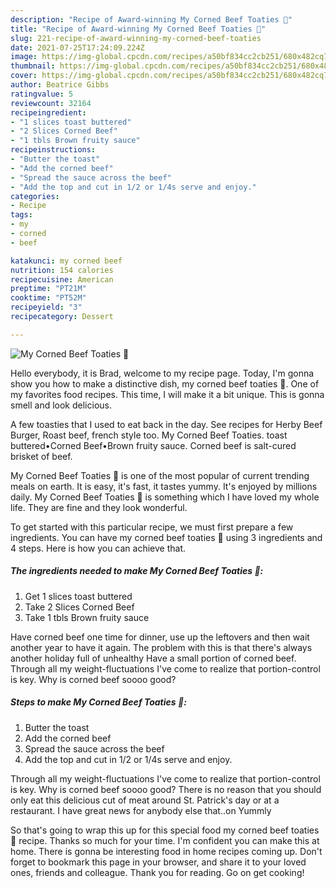 ```yaml
---
description: "Recipe of Award-winning My Corned Beef Toaties 🙂"
title: "Recipe of Award-winning My Corned Beef Toaties 🙂"
slug: 221-recipe-of-award-winning-my-corned-beef-toaties
date: 2021-07-25T17:24:09.224Z
image: https://img-global.cpcdn.com/recipes/a50bf834cc2cb251/680x482cq70/my-corned-beef-toaties-recipe-main-photo.jpg
thumbnail: https://img-global.cpcdn.com/recipes/a50bf834cc2cb251/680x482cq70/my-corned-beef-toaties-recipe-main-photo.jpg
cover: https://img-global.cpcdn.com/recipes/a50bf834cc2cb251/680x482cq70/my-corned-beef-toaties-recipe-main-photo.jpg
author: Beatrice Gibbs
ratingvalue: 5
reviewcount: 32164
recipeingredient:
- "1 slices toast buttered"
- "2 Slices Corned Beef"
- "1 tbls Brown fruity sauce"
recipeinstructions:
- "Butter the toast"
- "Add the corned beef"
- "Spread the sauce across the beef"
- "Add the top and cut in 1/2 or 1/4s serve and enjoy."
categories:
- Recipe
tags:
- my
- corned
- beef

katakunci: my corned beef 
nutrition: 154 calories
recipecuisine: American
preptime: "PT21M"
cooktime: "PT52M"
recipeyield: "3"
recipecategory: Dessert

---
```



![My Corned Beef Toaties 🙂](https://img-global.cpcdn.com/recipes/a50bf834cc2cb251/680x482cq70/my-corned-beef-toaties-recipe-main-photo.jpg)

Hello everybody, it is Brad, welcome to my recipe page. Today, I'm gonna show you how to make a distinctive dish, my corned beef toaties 🙂. One of my favorites food recipes. This time, I will make it a bit unique. This is gonna smell and look delicious.

A few toasties that I used to eat back in the day. See recipes for Herby Beef Burger, Roast beef, french style too. My Corned Beef Toaties. toast buttered•Corned Beef•Brown fruity sauce. Corned beef is salt-cured brisket of beef.

My Corned Beef Toaties 🙂 is one of the most popular of current trending meals on earth. It is easy, it's fast, it tastes yummy. It's enjoyed by millions daily. My Corned Beef Toaties 🙂 is something which I have loved my whole life. They are fine and they look wonderful.


To get started with this particular recipe, we must first prepare a few ingredients. You can have my corned beef toaties 🙂 using 3 ingredients and 4 steps. Here is how you can achieve that.

<!--inarticleads1-->

##### The ingredients needed to make My Corned Beef Toaties 🙂:

1. Get 1 slices toast buttered
1. Take 2 Slices Corned Beef
1. Take 1 tbls Brown fruity sauce


Have corned beef one time for dinner, use up the leftovers and then wait another year to have it again. The problem with this is that there&#39;s always another holiday full of unhealthy Have a small portion of corned beef. Through all my weight-fluctuations I&#39;ve come to realize that portion-control is key. Why is corned beef soooo good? 

<!--inarticleads2-->

##### Steps to make My Corned Beef Toaties 🙂:

1. Butter the toast
1. Add the corned beef
1. Spread the sauce across the beef
1. Add the top and cut in 1/2 or 1/4s serve and enjoy.


Through all my weight-fluctuations I&#39;ve come to realize that portion-control is key. Why is corned beef soooo good? There is no reason that you should only eat this delicious cut of meat around St. Patrick&#39;s day or at a restaurant. I have great news for anybody else that..on Yummly 

So that's going to wrap this up for this special food my corned beef toaties 🙂 recipe. Thanks so much for your time. I'm confident you can make this at home. There is gonna be interesting food in home recipes coming up. Don't forget to bookmark this page in your browser, and share it to your loved ones, friends and colleague. Thank you for reading. Go on get cooking!

